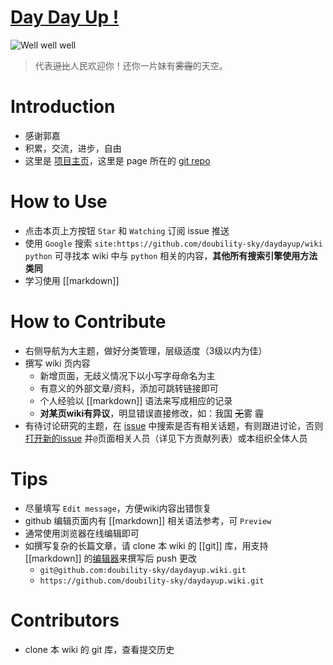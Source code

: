 # [Day Day Up !](http://doubility-sky.github.io/daydayup/)
![Well well well](https://raw.githubusercontent.com/wiki/doubility-sky/daydayup/image/the_great_master.gif "前进吧骚年！伟大的领袖看好你呦！")
>代表~~逗比~~人民欢迎你！还你一片妹有~~雾霾~~的天空。

# Introduction
- 感谢郭嘉
- 积累，交流，进步，自由
- 这里是 [项目主页](http://doubility-sky.github.io/daydayup/)，这里是 page 所在的 [git repo](https://github.com/doubility-sky/daydayup/tree/gh-pages)


# How to Use
- 点击本页上方按钮 `Star` 和 `Watching` 订阅 issue 推送
- 使用 `Google` 搜索 `site:https://github.com/doubility-sky/daydayup/wiki python` 可寻找本 wiki 中与 `python` 相关的内容，**其他所有搜索引擎使用方法类同**
- 学习使用 [[markdown]] 


# How to Contribute
- 右侧导航为大主题，做好分类管理，层级适度（3级以内为佳）
- 撰写 wiki 页内容 
  - 新增页面，无歧义情况下以小写字母命名为主
  - 有意义的外部文章/资料，添加可跳转链接即可
  - 个人经验以 [[markdown]] 语法来写成相应的记录
  - **对某页wiki有异议**，明显错误直接修改，如：我国 ~~无~~雾 霾
- 有待讨论研究的主题，在 [issue](https://github.com/doubility-sky/daydayup/issues) 中搜索是否有相关话题，有则跟进讨论，否则 [打开新的issue](https://github.com/doubility-sky/daydayup/issues/new) 并`@`页面相关人员（详见下方贡献列表）或本组织全体人员


# Tips
- 尽量填写 `Edit message`，方便wiki内容出错恢复
- github 编辑页面内有 [[markdown]] 相关语法参考，可 `Preview`
- 通常使用浏览器在线编辑即可
- 如撰写复杂的长篇文章，请 clone 本 wiki 的 [[git]] 库，用支持 [[markdown]] 的[编辑器](https://github.com/doubility-sky/daydayup/wiki/tools#editor)来撰写后 push 更改
  - `git@github.com:doubility-sky/daydayup.wiki.git`
  - `https://github.com/doubility-sky/daydayup.wiki.git`


# Contributors
- clone 本 wiki 的 git 库，查看提交历史

